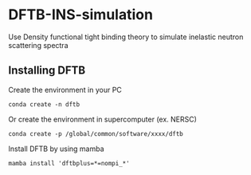 # DFTB-INS-simulation

Use Density functional tight binding theory to simulate inelastic neutron scattering spectra

## Installing DFTB 
Create the environment in your PC
```
conda create -n dftb
```
Or create the environment in supercomputer (ex. NERSC)
```
conda create -p /global/common/software/xxxx/dftb
```
Install DFTB by using mamba
```
mamba install 'dftbplus=*=nompi_*'
```
